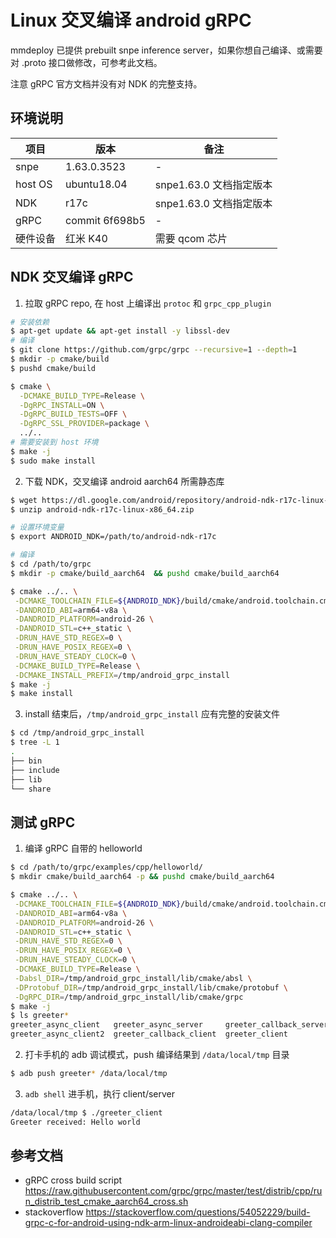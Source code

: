 # Linux 交叉编译 android gRPC

mmdeploy 已提供 prebuilt snpe inference server，如果你想自己编译、或需要对 .proto 接口做修改，可参考此文档。

注意 gRPC 官方文档并没有对 NDK 的完整支持。

## 环境说明

| 项目 | 版本 | 备注 |
| ------ | ----- | ------ |
| snpe | 1.63.0.3523 | - |
| host OS | ubuntu18.04 | snpe1.63.0 文档指定版本 |
| NDK | r17c | snpe1.63.0 文档指定版本 |
| gRPC | commit 6f698b5 | - |
| 硬件设备 | 红米 K40 | 需要 qcom 芯片 |

## NDK 交叉编译 gRPC
1. 拉取 gRPC repo,  在 host 上编译出 `protoc` 和 `grpc_cpp_plugin`

```bash
# 安装依赖
$ apt-get update && apt-get install -y libssl-dev
# 编译
$ git clone https://github.com/grpc/grpc --recursive=1 --depth=1
$ mkdir -p cmake/build
$ pushd cmake/build

$ cmake \
  -DCMAKE_BUILD_TYPE=Release \
  -DgRPC_INSTALL=ON \
  -DgRPC_BUILD_TESTS=OFF \
  -DgRPC_SSL_PROVIDER=package \
  ../..
# 需要安装到 host 环境
$ make -j
$ sudo make install
```

2. 下载 NDK，交叉编译 android aarch64 所需静态库
```bash
$ wget https://dl.google.com/android/repository/android-ndk-r17c-linux-x86_64.zip
$ unzip android-ndk-r17c-linux-x86_64.zip

# 设置环境变量
$ export ANDROID_NDK=/path/to/android-ndk-r17c

# 编译
$ cd /path/to/grpc
$ mkdir -p cmake/build_aarch64  && pushd cmake/build_aarch64

$ cmake ../.. \
 -DCMAKE_TOOLCHAIN_FILE=${ANDROID_NDK}/build/cmake/android.toolchain.cmake \
 -DANDROID_ABI=arm64-v8a \
 -DANDROID_PLATFORM=android-26 \
 -DANDROID_STL=c++_static \
 -DRUN_HAVE_STD_REGEX=0 \
 -DRUN_HAVE_POSIX_REGEX=0 \
 -DRUN_HAVE_STEADY_CLOCK=0 \
 -DCMAKE_BUILD_TYPE=Release \
 -DCMAKE_INSTALL_PREFIX=/tmp/android_grpc_install
$ make -j
$ make install
```

3. install 结束后，`/tmp/android_grpc_install` 应有完整的安装文件
```bash
$ cd /tmp/android_grpc_install
$ tree -L 1
.
├── bin
├── include
├── lib
└── share
```

## 测试 gRPC
1. 编译 gRPC 自带的 helloworld
```bash
$ cd /path/to/grpc/examples/cpp/helloworld/
$ mkdir cmake/build_aarch64 -p && pushd cmake/build_aarch64

$ cmake ../.. \
 -DCMAKE_TOOLCHAIN_FILE=${ANDROID_NDK}/build/cmake/android.toolchain.cmake \
 -DANDROID_ABI=arm64-v8a \
 -DANDROID_PLATFORM=android-26 \
 -DANDROID_STL=c++_static \
 -DRUN_HAVE_STD_REGEX=0 \
 -DRUN_HAVE_POSIX_REGEX=0 \
 -DRUN_HAVE_STEADY_CLOCK=0 \
 -DCMAKE_BUILD_TYPE=Release \
 -Dabsl_DIR=/tmp/android_grpc_install/lib/cmake/absl \
 -DProtobuf_DIR=/tmp/android_grpc_install/lib/cmake/protobuf \
 -DgRPC_DIR=/tmp/android_grpc_install/lib/cmake/grpc
$ make -j
$ ls greeter*
greeter_async_client   greeter_async_server     greeter_callback_server  greeter_server
greeter_async_client2  greeter_callback_client  greeter_client
```
2. 打卡手机的 adb 调试模式，push 编译结果到 `/data/local/tmp` 目录
```bash
$ adb push greeter* /data/local/tmp
```
3. `adb shell` 进手机，执行 client/server
```bash
/data/local/tmp $ ./greeter_client                                        
Greeter received: Hello world
```

## 参考文档

* gRPC cross build script https://raw.githubusercontent.com/grpc/grpc/master/test/distrib/cpp/run_distrib_test_cmake_aarch64_cross.sh
* stackoverflow https://stackoverflow.com/questions/54052229/build-grpc-c-for-android-using-ndk-arm-linux-androideabi-clang-compiler
